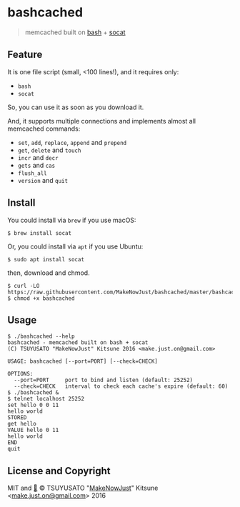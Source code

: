 # bashcached

> memcached built on [bash] + [socat]

[bash]: https://www.gnu.org/software/bash/
[socat]: http://www.dest-unreach.org/socat/


## Feature

It is one file script (small, <100 lines!), and it requires only:

  - `bash`
  - `socat`

So, you can use it as soon as you download it.

And, it supports multiple connections and implements almost all memcached commands:

  - `set`, `add`, `replace`, `append` and `prepend`
  - `get`, `delete` and `touch`
  - `incr` and `decr`
  - `gets` and `cas`
  - `flush_all`
  - `version` and `quit`

## Install

You could install via `brew` if you use macOS:

```console
$ brew install socat
```

Or, you could install via `apt` if you use Ubuntu:

```console
$ sudo apt install socat
```

then, download and chmod.

```console
$ curl -LO https://raw.githubusercontent.com/MakeNowJust/bashcached/master/bashcached
$ chmod +x bashcached
```

## Usage

```console
$ ./bashcached --help
bashcached - memcached built on bash + socat
(C) TSUYUSATO "MakeNowJust" Kitsune 2016 <make.just.on@gmail.com>

USAGE: bashcached [--port=PORT] [--check=CHECK]

OPTIONS:
  --port=PORT     port to bind and listen (default: 25252)
  --check=CHECK   interval to check each cache's expire (default: 60)
$ ./bashcached &
$ telnet localhost 25252
set hello 0 0 11
hello world
STORED
get hello
VALUE hello 0 11
hello world
END
quit
```


## License and Copyright

MIT and [:sushi:](https://github.com/MakeNowJust/sushi-ware)
© TSUYUSATO "[MakeNowJust](https://quine.codes)" Kitsune <<make.just.on@gmail.com>> 2016

